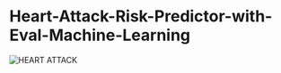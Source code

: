 # Heart-Attack-Risk-Predictor-with-Eval-Machine-Learning
![HEART ATTACK](![gettyimages-506476770-1024x1024](https://github.com/Victory-Onumaku/Heart-Attack-Risk-Predictor-with-Eval-Machine-Learning/assets/91481737/47324415-543b-4b20-8bce-74c83ca5b214)
)
